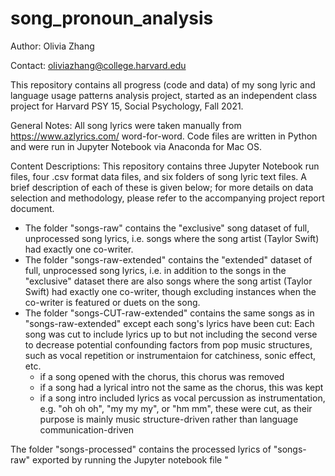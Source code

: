 # song_pronoun_analysis

Author: Olivia Zhang

Contact: oliviazhang@college.harvard.edu

This repository contains all progress (code and data) of my song lyric and language usage patterns analysis project, started as an independent class project for Harvard PSY 15, Social Psychology, Fall 2021.

General Notes: All song lyrics were taken manually from https://www.azlyrics.com/ word-for-word. Code files are written in Python and were run in Jupyter Notebook via Anaconda for Mac OS.

Content Descriptions:
This repository contains three Jupyter Notebook run files, four .csv format data files, and six folders of song lyric text files. A brief description of each of these is given below; for more details on data selection and methodology, please refer to the accompanying project report document.

- The folder "songs-raw" contains the "exclusive" song dataset of full, unprocessed song lyrics, i.e. songs where the song artist (Taylor Swift) had exactly one co-writer.
- The folder "songs-raw-extended" contains the "extended" dataset of full, unprocessed song lyrics, i.e. in addition to the songs in the "exclusive" dataset there are also songs where the song artist (Taylor Swift) had exactly one co-writer, though excluding instances when the co-writer is featured or duets on the song. 
- The folder "songs-CUT-raw-extended" contains the same songs as in "songs-raw-extended" except each song's lyrics have been cut: Each song was cut to include lyrics up to but not including the second verse to decrease potential confounding factors from pop music structures, such as vocal repetition or instrumentaion for catchiness, sonic effect, etc.
  * if a song opened with the chorus, this chorus was removed
  * if a song had a lyrical intro not the same as the chorus, this was kept
  * if a song intro included lyrics as vocal percussion as instrumentation, e.g. "oh oh oh", "my my my", or "hm mm", these were cut, as their purpose is mainly music structure-driven rather than language communication-driven 

The folder "songs-processed" contains the processed lyrics of "songs-raw" exported by running the Jupyter notebook file "
